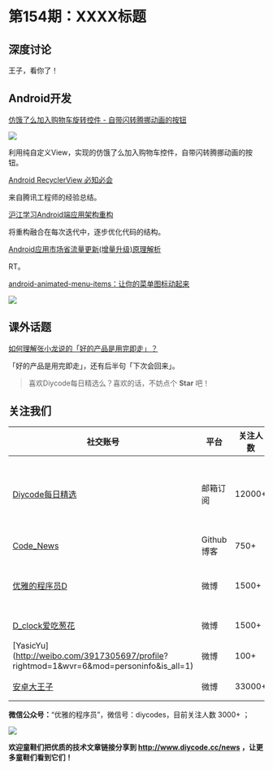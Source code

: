 # 第154期：XXXX标题

## 深度讨论

[]()

王子，看你了！

## Android开发

[仿饿了么加入购物车旋转控件 - 自带闪转腾挪动画的按钮](https://www.diycode.cc/topics/560)

![](https://dn-mhke0kuv.qbox.me/39ec6aacb1b9e8f97ad9.gif)

利用纯自定义View，实现的仿饿了么加入购物车控件，自带闪转腾挪动画的按钮。

[Android RecyclerView 必知必会](http://mp.weixin.qq.com/s/CzrKotyupXbYY6EY2HP_dA)

来自腾讯工程师的经验总结。

[沪江学习Android端应用架构重构](http://ohmerhe.com/2016/12/24/hjstudy_android_refactor/)

将重构融合在每次迭代中，逐步优化代码的结构。

[Android应用市场省流量更新(增量升级)原理解析](http://mp.weixin.qq.com/s/IBLPZvjhAMjYqlmYop3gYg)

RT。

[android-animated-menu-items：让你的菜单图标动起来](https://github.com/adonixis/android-animated-menu-items)

![](https://cloud.githubusercontent.com/assets/1766863/21596845/e0f10674-d162-11e6-9a6e-21614e66dff4.gif)

## 课外话题

[如何理解张小龙说的「好的产品是用完即走」？](https://www.zhihu.com/question/39377177)

「好的产品是用完即走」，还有后半句「下次会回来」。

> 喜欢Diycode每日精选么？喜欢的话，不妨点个 **Star** 吧！

## 关注我们

| 社交账号  |  平台  | 关注人数 | 说明 |
| -------- | -------- | -------- | -------- |
| [Diycode每日精选](http://list.qq.com/cgi-bin/qf_invite?id=d469993d2c888e971c0fbb2309c4d84256968386b126b967)|   邮箱订阅  | 12000+ | 每日分享一次Android、iOS、Swfit技术干货  |
| [Code_News](https://github.com/DiyCodes/code_news) |    Github博客  |750+ | 每日邮件推送列表  |
| [优雅的程序员D](http://weibo.com/u/5891258264) |   微博  | 1500+ | 官方微博，每日分享开源信息  |
| [D_clock爱吃葱花](http://weibo.com/u/2480694892)  |   微博  | 1500+ | 日报发起人  |
|[YasicYu](http://weibo.com/3917305697/profile? rightmod=1&wvr=6&mod=personinfo&is_all=1)  |   微博  | 100+ | 日报发起人  |
|[安卓大王子](http://weibo.com/apkbus/)   |   微博  | 33000+ | 日报发起人  |

**微信公众号：**“优雅的程序员”，微信号：diycodes，目前关注人数 3000+ ；

![](http://upload-images.jianshu.io/upload_images/1846413-b42abfa70f909099.jpg?imageMogr2/auto-orient/strip%7CimageView2/2/w/1240)

**欢迎童鞋们把优质的技术文章链接分享到 http://www.diycode.cc/news ，让更多童鞋们看到它们！**